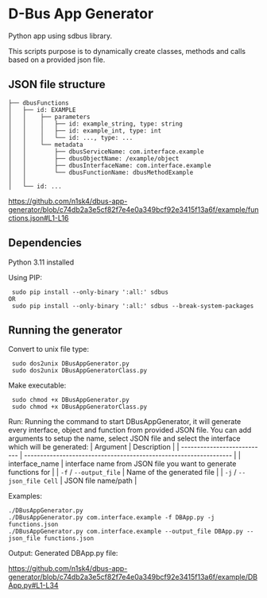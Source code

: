 # D-Bus App Generator
Python app using sdbus library.

This scripts purpose is to dynamically create classes, methods and calls based on a provided json file. 

## JSON file structure
```
├── dbusFunctions
│   ├── id: EXAMPLE
│   │    ├── parameters
│   │    │   ├── id: example_string, type: string
│   │    │   ├── id: example_int, type: int
│   │    │   └── id: ..., type: ...
│   │    └── metadata
│   │        ├── dbusServiceName: com.interface.example
│   │        ├── dbusObjectName: /example/object
│   │        ├── dbusInterfaceName: com.interface.example
│   │        └── dbusFunctionName: dbusMethodExample
│   │
│   └── id: ...
```

https://github.com/n1sk4/dbus-app-generator/blob/c74db2a3e5cf82f7e4e0a349bcf92e3415f13a6f/example/functions.json#L1-L16

## Dependencies
Python 3.11 installed

Using PIP:
```
 sudo pip install --only-binary ':all:' sdbus
OR
 sudo pip install --only-binary ':all:' sdbus --break-system-packages
```

## Running the generator
Convert to unix file type:
```
 sudo dos2unix DBusAppGenerator.py
 sudo dos2unix DBusAppGeneratorClass.py
```
Make executable: 
```
 sudo chmod +x DBusAppGenerator.py
 sudo chmod +x DBusAppGeneratorClass.py
```
Run:
Running the command to start DBusAppGenerator, it will generate every interface, object and function from provided JSON file.
You can add arguments to setup the name, select JSON file and select the interface which will be generated:
| Argument                    | Description                                                       |
| --------------------------- | ----------------------------------------------------------------- |
| interface_name              | interface name from JSON file you want to generate functions for  |
| `-f` / `--output_file`      | Name of the generated file                                        |
| `-j` / `--json_file Cell`   | JSON file name/path                                               |


Examples:
```
./DBusAppGenerator.py
./DBusAppGenerator.py com.interface.example -f DBApp.py -j functions.json
./DBusAppGenerator.py com.interface.example --output_file DBApp.py --json_file functions.json
```

Output:
Generated DBApp.py file:

https://github.com/n1sk4/dbus-app-generator/blob/c74db2a3e5cf82f7e4e0a349bcf92e3415f13a6f/example/DBApp.py#L1-L34
